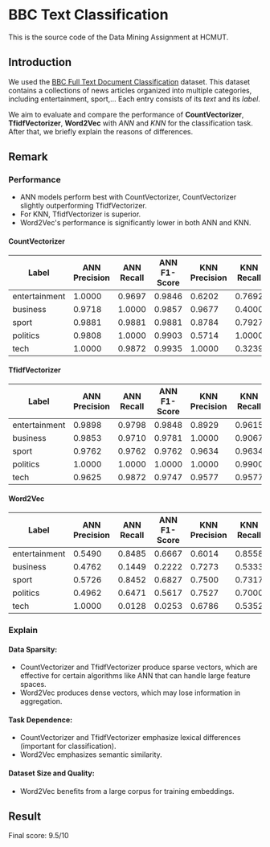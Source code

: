 # BBC Text Classification
This is the source code of the Data Mining Assignment at HCMUT.

## Introduction 

We used the [BBC Full Text Document Classification](https://www.kaggle.com/datasets/alfathterry/bbc-full-text-document-classification) dataset. This dataset contains a collections of news articles organized into multiple categories, including entertainment, sport,... Each entry consists of its *text* and its *label*.

We aim to evaluate and compare the performance of **CountVectorizer**, **TfidfVectorizer**, **Word2Vec** with *ANN* and *KNN* for the classification task. After that, we briefly explain the reasons of differences.

## Remark
### Performance

- ANN models perform best with CountVectorizer, CountVectorizer slightly outperforming TfidfVectorizer.
- For KNN, TfidfVectorizer is superior.
- Word2Vec's performance is significantly lower in both ANN and KNN.

#### CountVectorizer
| Label         | ANN Precision | ANN Recall | ANN F1-Score | KNN Precision | KNN Recall | KNN F1-Score |
|---------------|---------------|------------|--------------|---------------|------------|--------------|
| entertainment | 1.0000        | 0.9697     | 0.9846       | 0.6202        | 0.7692     | 0.6867       |
| business      | 0.9718        | 1.0000     | 0.9857       | 0.9677        | 0.4000     | 0.5660       |
| sport         | 0.9881        | 0.9881     | 0.9881       | 0.8784        | 0.7927     | 0.8333       |
| politics      | 0.9808        | 1.0000     | 0.9903       | 0.5714        | 1.0000     | 0.7273       |
| tech          | 1.0000        | 0.9872     | 0.9935       | 1.0000        | 0.3239     | 0.4894       |

#### TfidfVectorizer
| Label         | ANN Precision | ANN Recall | ANN F1-Score | KNN Precision | KNN Recall | KNN F1-Score |
|---------------|---------------|------------|--------------|---------------|------------|--------------|
| entertainment | 0.9898        | 0.9798     | 0.9848       | 0.8929        | 0.9615     | 0.9259       |
| business      | 0.9853        | 0.9710     | 0.9781       | 1.0000        | 0.9067     | 0.9510       |
| sport         | 0.9762        | 0.9762     | 0.9762       | 0.9634        | 0.9634     | 0.9634       |
| politics      | 1.0000        | 1.0000     | 1.0000       | 1.0000        | 0.9900     | 0.9950       |
| tech          | 0.9625        | 0.9872     | 0.9747       | 0.9577        | 0.9577     | 0.9577       |

#### Word2Vec
| Label         | ANN Precision | ANN Recall | ANN F1-Score | KNN Precision | KNN Recall | KNN F1-Score |
|---------------|---------------|------------|--------------|---------------|------------|--------------|
| entertainment | 0.5490        | 0.8485     | 0.6667       | 0.6014        | 0.8558     | 0.7063       |
| business      | 0.4762        | 0.1449     | 0.2222       | 0.7273        | 0.5333     | 0.6154       |
| sport         | 0.5726        | 0.8452     | 0.6827       | 0.7500        | 0.7317     | 0.7407       |
| politics      | 0.4962        | 0.6471     | 0.5617       | 0.7527        | 0.7000     | 0.7254       |
| tech          | 1.0000        | 0.0128     | 0.0253       | 0.6786        | 0.5352     | 0.5984       |


### Explain
#### Data Sparsity:
- CountVectorizer and TfidfVectorizer produce sparse vectors, which are effective for certain algorithms like ANN that can handle large feature spaces.
- Word2Vec produces dense vectors, which may lose information in aggregation.
#### Task Dependence: 
- CountVectorizer and TfidfVectorizer emphasize lexical differences (important for classification).
- Word2Vec emphasizes semantic similarity.
#### Dataset Size and Quality:
- Word2Vec benefits from a large corpus for training embeddings. 

## Result
Final score: 9.5/10
